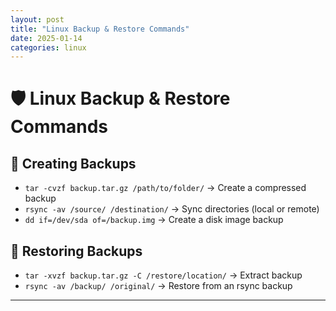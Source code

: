 ```yaml
---
layout: post
title: "Linux Backup & Restore Commands"
date: 2025-01-14
categories: linux
---
```


# 🛡️ Linux Backup & Restore Commands

## 💾 Creating Backups
- `tar -cvzf backup.tar.gz /path/to/folder/` → Create a compressed backup
- `rsync -av /source/ /destination/` → Sync directories (local or remote)
- `dd if=/dev/sda of=/backup.img` → Create a disk image backup

## 🔄 Restoring Backups
- `tar -xvzf backup.tar.gz -C /restore/location/` → Extract backup
- `rsync -av /backup/ /original/` → Restore from an rsync backup

---

